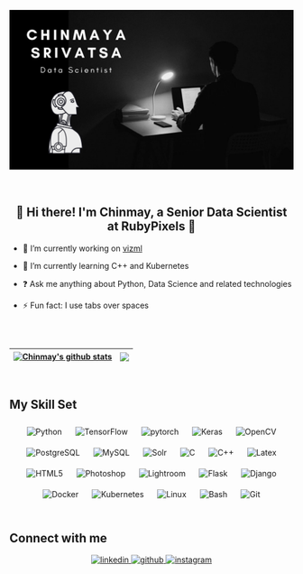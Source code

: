 <!--
**Chinmay-47/Chinmay-47** is a ✨ _special_ ✨ repository because its `README.md` (this file) appears on your GitHub profile.

Here are some ideas to get you started:

- 🔭 I’m currently working on ...
- 🌱 I’m currently learning ...
- 👯 I’m looking to collaborate on ...
- 🤔 I’m looking for help with ...
- 💬 Ask me about ...
- 📫 How to reach me: ...
- 😄 Pronouns: ...
- ⚡ Fun fact: ...
-->
![Chinmaya Srivatsa - Data Scientist](https://github.com/Chinmay-47/Chinmay-47/blob/main/Chinmay_display_image.png)

<br>

## <div align="center"> :wave:   Hi there! I'm Chinmay, a Senior Data Scientist at RubyPixels   🚀</div>  


- 🔭 I’m currently working on [vizml](https://github.com/Chinmay-47/vizml)  
  

- 🌱 I’m currently learning C++ and Kubernetes


- ❓ Ask me anything about Python, Data Science and related technologies  
  

- ⚡ Fun fact: I use tabs over spaces  

<br>
<br>

| <a href="https://github.com/Chinmay-47/github-readme-stats"><img align="center" src="https://github-readme-stats.vercel.app/api?username=Chinmay-47&show_icons=true&include_all_commits=true&theme=github_dark&hide_border=true&hide=issues,contribs&count_private=true" alt="Chinmay's github stats" /></a> | <a href="https://github.com/Chinmay-47/github-readme-stats"><img align="center" src="https://github-readme-stats.vercel.app/api/top-langs/?username=Chinmay-47&layout=compact&theme=github_dark&include_all_commits=true&hide_border=true" /></a> |
| ------------- | ------------- |

<br>

## My Skill Set
<div align="center">  
<img style="margin: 10px" src="https://profilinator.rishav.dev/skills-assets/python-original.svg" alt="Python" height="50" />  
<img style="margin: 10px" src="https://profilinator.rishav.dev/skills-assets/tensorflow-icon.svg" alt="TensorFlow" height="50" />  
<img style="margin: 10px" src="https://profilinator.rishav.dev/skills-assets/pytorch-icon.svg" alt="pytorch" height="50" />  
<img style="margin: 10px" src="https://profilinator.rishav.dev/skills-assets/keras.png" alt="Keras" height="50" />  
<img style="margin: 10px" src="https://profilinator.rishav.dev/skills-assets/opencv-icon.svg" alt="OpenCV" height="50" />  
<img style="margin: 10px" src="https://profilinator.rishav.dev/skills-assets/postgresql-original-wordmark.svg" alt="PostgreSQL" height="50" />  
<img style="margin: 10px" src="https://profilinator.rishav.dev/skills-assets/mysql-original-wordmark.svg" alt="MySQL" height="50" />  
<img style="margin: 10px" src="https://profilinator.rishav.dev/skills-assets/apache_solr-icon.svg" alt="Solr" height="50" /> 
<img style="margin: 10px" src="https://profilinator.rishav.dev/skills-assets/c-original.svg" alt="C" height="50" />   
<img style="margin: 10px" src="https://profilinator.rishav.dev/skills-assets/cplusplus-original.svg" alt="C++" height="50" />  
<img style="margin: 10px" src="https://profilinator.rishav.dev/skills-assets/latex.png" alt="Latex" height="50" />  
<img style="margin: 10px" src="https://profilinator.rishav.dev/skills-assets/html5-original-wordmark.svg" alt="HTML5" height="50" />   
<img style="margin: 10px" src="https://profilinator.rishav.dev/skills-assets/photoshop-plain.svg" alt="Photoshop" height="50" />  
<img style="margin: 10px" src="https://profilinator.rishav.dev/skills-assets/lightroom.png" alt="Lightroom" height="50" /> 
<img style="margin: 10px" src="https://profilinator.rishav.dev/skills-assets/flask.png" alt="Flask" height="50" />  
<img style="margin: 10px" src="https://profilinator.rishav.dev/skills-assets/django-original.svg" alt="Django" height="50" />   
<img style="margin: 10px" src="https://profilinator.rishav.dev/skills-assets/docker-original-wordmark.svg" alt="Docker" height="50" />  
<img style="margin: 10px" src="https://profilinator.rishav.dev/skills-assets/kubernetes-icon.svg" alt="Kubernetes" height="50" />  
<img style="margin: 10px" src="https://profilinator.rishav.dev/skills-assets/linux-original.svg" alt="Linux" height="50" /> 
<img style="margin: 10px" src="https://profilinator.rishav.dev/skills-assets/gnu_bash-icon.svg" alt="Bash" height="50" /> 
<img style="margin: 10px" src="https://profilinator.rishav.dev/skills-assets/git-scm-icon.svg" alt="Git" height="50" /> 

</div>  

<br>

## Connect with me  
<div align="center"><a href="https://www.linkedin.com/in/chinmaya-srivatsa-1a43641b0" target="_blank">
<img src=https://img.shields.io/badge/linkedin-%231E77B5.svg?&style=for-the-badge&logo=linkedin&logoColor=white alt=linkedin style="margin-bottom: 5px;" />
</a>  
<a href="https://github.com/Chinmay-47" target="_blank">
<img src=https://img.shields.io/badge/github-%2324292e.svg?&style=for-the-badge&logo=github&logoColor=white alt=github style="margin-bottom: 5px;" />
<a href="https://www.instagram.com/chinmay_srivatsa/" target="_blank">
<img src=https://img.shields.io/badge/instagram-%23000000.svg?&style=for-the-badge&logo=instagram&logoColor=white alt=instagram style="margin-bottom: 5px;" />
</a>

</div>  
  

<br/>  

 
